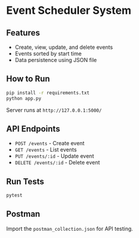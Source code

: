 # Event Scheduler System

## Features
- Create, view, update, and delete events
- Events sorted by start time
- Data persistence using JSON file

## How to Run
```bash
pip install -r requirements.txt
python app.py
```
Server runs at `http://127.0.0.1:5000/`

## API Endpoints
- `POST /events` - Create event
- `GET /events` - List events
- `PUT /events/:id` - Update event
- `DELETE /events/:id` - Delete event

## Run Tests
```bash
pytest
```

## Postman
Import the `postman_collection.json` for API testing.
